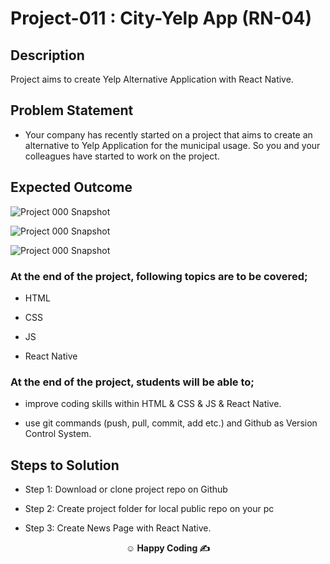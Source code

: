 # Project-011 : City-Yelp App (RN-04)

## Description

Project aims to create Yelp Alternative Application with React Native.

## Problem Statement

- Your company has recently started on a project that aims to create an alternative to Yelp Application for the municipal usage. So you and your colleagues have started to work on the project.

## Expected Outcome

![Project 000 Snapshot](./images/001.png)

![Project 000 Snapshot](./images/002.png)

![Project 000 Snapshot](./images/003.jpg)

### At the end of the project, following topics are to be covered;

- HTML

- CSS

- JS

- React Native

### At the end of the project, students will be able to;

- improve coding skills within HTML & CSS & JS & React Native.

- use git commands (push, pull, commit, add etc.) and Github as Version Control System.

## Steps to Solution

- Step 1: Download or clone project repo on Github

- Step 2: Create project folder for local public repo on your pc

- Step 3: Create News Page with React Native.

**<p align="center">&#9786; Happy Coding &#9997;</p>**
